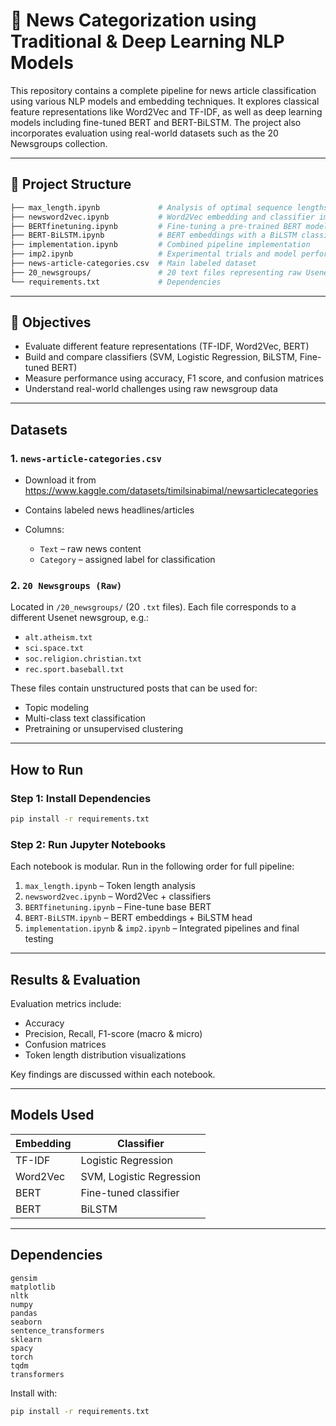 # 📰 News Categorization using Traditional & Deep Learning NLP Models

This repository contains a complete pipeline for news article classification using various NLP models and embedding techniques. It explores classical feature representations like Word2Vec and TF-IDF, as well as deep learning models including fine-tuned BERT and BERT-BiLSTM. The project also incorporates evaluation using real-world datasets such as the 20 Newsgroups collection.

---

## 📂 Project Structure

```bash
├── max_length.ipynb             # Analysis of optimal sequence lengths for transformers
├── newsword2vec.ipynb           # Word2Vec embedding and classifier implementation
├── BERTfinetuning.ipynb         # Fine-tuning a pre-trained BERT model
├── BERT-BiLSTM.ipynb            # BERT embeddings with a BiLSTM classification head
├── implementation.ipynb         # Combined pipeline implementation
├── imp2.ipynb                   # Experimental trials and model performance comparison
├── news-article-categories.csv  # Main labeled dataset
├── 20_newsgroups/               # 20 text files representing raw Usenet newsgroups
└── requirements.txt             # Dependencies
````

---

## 📌 Objectives

* Evaluate different feature representations (TF-IDF, Word2Vec, BERT)
* Build and compare classifiers (SVM, Logistic Regression, BiLSTM, Fine-tuned BERT)
* Measure performance using accuracy, F1 score, and confusion matrices
* Understand real-world challenges using raw newsgroup data

---

##  Datasets

### 1. `news-article-categories.csv`
* Download it from https://www.kaggle.com/datasets/timilsinabimal/newsarticlecategories
* Contains labeled news headlines/articles
* Columns:

  * `Text` – raw news content
  * `Category` – assigned label for classification

### 2. `20 Newsgroups (Raw)`

Located in `/20_newsgroups/` (20 `.txt` files). Each file corresponds to a different Usenet newsgroup, e.g.:

* `alt.atheism.txt`
* `sci.space.txt`
* `soc.religion.christian.txt`
* `rec.sport.baseball.txt`

These files contain unstructured posts that can be used for:

* Topic modeling
* Multi-class text classification
* Pretraining or unsupervised clustering

---

##  How to Run

### Step 1: Install Dependencies

```bash
pip install -r requirements.txt
```

### Step 2: Run Jupyter Notebooks

Each notebook is modular. Run in the following order for full pipeline:

1. `max_length.ipynb` – Token length analysis
2. `newsword2vec.ipynb` – Word2Vec + classifiers
3. `BERTfinetuning.ipynb` – Fine-tune base BERT
4. `BERT-BiLSTM.ipynb` – BERT embeddings + BiLSTM head
5. `implementation.ipynb` & `imp2.ipynb` – Integrated pipelines and final testing

---

## Results & Evaluation

Evaluation metrics include:

* Accuracy
* Precision, Recall, F1-score (macro & micro)
* Confusion matrices
* Token length distribution visualizations

Key findings are discussed within each notebook.

---

##  Models Used

| Embedding | Classifier               |
| --------- | ------------------------ |
| TF-IDF    | Logistic Regression      |
| Word2Vec  | SVM, Logistic Regression |
| BERT      | Fine-tuned classifier    |
| BERT      | BiLSTM                   |

---

##  Dependencies

```text
gensim
matplotlib
nltk
numpy
pandas
seaborn
sentence_transformers
sklearn
spacy
torch
tqdm
transformers
```

Install with:

```bash
pip install -r requirements.txt
```

